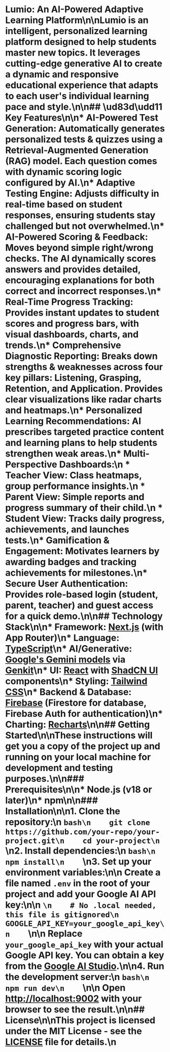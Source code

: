 # Lumio: An AI-Powered Adaptive Learning Platform\n\nLumio is an intelligent, personalized learning platform designed to help students master new topics. It leverages cutting-edge generative AI to create a dynamic and responsive educational experience that adapts to each user\'s individual learning pace and style.\n\n## \ud83d\udd11 Key Features\n\n*   **AI-Powered Test Generation**: Automatically generates personalized tests & quizzes using a Retrieval-Augmented Generation (RAG) model. Each question comes with dynamic scoring logic configured by AI.\n*   **Adaptive Testing Engine**: Adjusts difficulty in real-time based on student responses, ensuring students stay challenged but not overwhelmed.\n*   **AI-Powered Scoring & Feedback**: Moves beyond simple right/wrong checks. The AI dynamically scores answers and provides detailed, encouraging explanations for both correct and incorrect responses.\n*   **Real-Time Progress Tracking**: Provides instant updates to student scores and progress bars, with visual dashboards, charts, and trends.\n*   **Comprehensive Diagnostic Reporting**: Breaks down strengths & weaknesses across four key pillars: Listening, Grasping, Retention, and Application. Provides clear visualizations like radar charts and heatmaps.\n*   **Personalized Learning Recommendations**: AI prescribes targeted practice content and learning plans to help students strengthen weak areas.\n*   **Multi-Perspective Dashboards**:\n    *   **Teacher View**: Class heatmaps, group performance insights.\n    *   **Parent View**: Simple reports and progress summary of their child.\n    *   **Student View**: Tracks daily progress, achievements, and launches tests.\n*   **Gamification & Engagement**: Motivates learners by awarding badges and tracking achievements for milestones.\n*   **Secure User Authentication**: Provides role-based login (student, parent, teacher) and guest access for a quick demo.\n\n## Technology Stack\n\n*   **Framework**: [Next.js](https://nextjs.org/) (with App Router)\n*   **Language**: [TypeScript](https://www.typescriptlang.org/)\n*   **AI/Generative**: [Google\'s Gemini models](https://deepmind.google/technologies/gemini/) via [Genkit](https://firebase.google.com/docs/genkit)\n*   **UI**: [React](https://react.dev/) with [ShadCN UI](https://ui.shadcn.com/) components\n*   **Styling**: [Tailwind CSS](https://tailwindcss.com/)\n*   **Backend & Database**: [Firebase](https://firebase.google.com/) (Firestore for database, Firebase Auth for authentication)\n*   **Charting**: [Recharts](https://recharts.org/)\n\n## Getting Started\n\nThese instructions will get you a copy of the project up and running on your local machine for development and testing purposes.\n\n### Prerequisites\n\n*   Node.js (v18 or later)\n*   npm\n\n### Installation\n\n1.  **Clone the repository:**\n    ```bash\n    git clone https://github.com/your-repo/your-project.git\n    cd your-project\n    ```\n2.  **Install dependencies:**\n    ```bash\n    npm install\n    ```\n3.  **Set up your environment variables:**\n\n    Create a file named `.env` in the root of your project and add your Google AI API key:\n\n    ```\n    # No .local needed, this file is gitignored\n    GOOGLE_API_KEY=your_google_api_key\n    ```\n\n    Replace `your_google_api_key` with your actual Google API key. You can obtain a key from the [Google AI Studio](https://aistudio.google.com/app/apikey).\n\n4.  **Run the development server:**\n    ```bash\n    npm run dev\n    ```\n\n    Open [http://localhost:9002](http://localhost:9002) with your browser to see the result.\n\n## License\n\nThis project is licensed under the MIT License - see the [LICENSE](LICENSE) file for details.\n